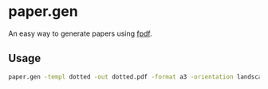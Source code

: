 # paper.gen
An easy way to generate papers using [fpdf](https://github.com/go-pdf/fpdf).

## Usage
```sh
paper.gen -templ dotted -out dotted.pdf -format a3 -orientation landscape -color black
```
